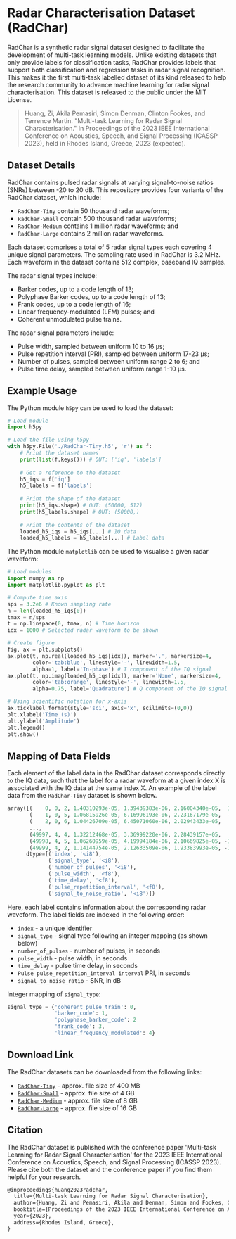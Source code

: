 
# Radar Characterisation Dataset (RadChar)

RadChar is a synthetic radar signal dataset designed to facilitate the development of multi-task learning models. Unlike existing datasets that only provide labels for classification tasks, RadChar provides labels that support both classification and regression tasks in radar signal recognition. This makes it the first multi-task labelled dataset of its kind released to help the research community to advance machine learning for radar signal characterisation. This dataset is released to the public under the MIT License.

> Huang, Zi, Akila Pemasiri, Simon Denman, Clinton Fookes, and Terrence Martin. "Multi-task Learning for Radar Signal Characterisation." In Proceedings of the 2023 IEEE International Conference on Acoustics, Speech, and Signal Processing (ICASSP 2023), held in Rhodes Island, Greece, 2023 (expected).

## Dataset Details

RadChar contains pulsed radar signals at varying signal-to-noise ratios (SNRs) between -20 to 20 dB. This repository provides four variants of the RadChar dataset, which include:

- `RadChar-Tiny` contain 50 thousand radar waveforms;
- `RadChar-Small` contain 500 thousand radar waveforms;
- `RadChar-Medium` contains 1 million radar waveforms; and
- `RadChar-Large` contains 2 million radar waveforms.

Each dataset comprises a total of 5 radar signal types each covering 4 unique signal parameters. The sampling rate used in RadChar is 3.2 MHz. Each waveform in the dataset contains 512 complex, baseband IQ samples.

The radar signal types include: 
- Barker codes, up to a code length of 13;
- Polyphase Barker codes, up to a code length of 13;
- Frank codes, up to a code length of 16;
- Linear frequency-modulated (LFM) pulses; and 
- Coherent unmodulated pulse trains. 

The radar signal parameters include:
- Pulse width, sampled between uniform 10 to 16 µs;
- Pulse repetition interval (PRI), sampled between uniform 17-23 µs;
- Number of pulses, sampled between uniform range 2 to 6; and 
- Pulse time delay, sampled between uniform range 1-10 µs.

## Example Usage

The Python module `h5py` can be used to load the dataset:

```python
# Load module
import h5py

# Load the file using h5py
with h5py.File('./RadChar-Tiny.h5', 'r') as f:
    # Print the dataset names
    print(list(f.keys())) # OUT: ['iq', 'labels']
    
    # Get a reference to the dataset
    h5_iqs = f['iq'] 
    h5_labels = f['labels'] 
    
    # Print the shape of the dataset
    print(h5_iqs.shape) # OUT: (50000, 512)
    print(h5_labels.shape) # OUT: (50000,)
    
    # Print the contents of the dataset
    loaded_h5_iqs = h5_iqs[...] # IQ data
    loaded_h5_labels = h5_labels[...] # Label data
```

The Python module `matplotlib` can be used to visualise a given radar waveform:

```python
# Load modules
import numpy as np
import matplotlib.pyplot as plt

# Compute time axis
sps = 3.2e6 # Known sampling rate
n = len(loaded_h5_iqs[0])
tmax = n/sps
t = np.linspace(0, tmax, n) # Time horizon
idx = 1000 # Selected radar waveform to be shown 

# Create figure
fig, ax = plt.subplots()
ax.plot(t, np.real(loaded_h5_iqs[idx]), marker='.', markersize=4, 
        color='tab:blue', linestyle='-', linewidth=1.5, 
        alpha=1, label='In-phase') # I component of the IQ signal
ax.plot(t, np.imag(loaded_h5_iqs[idx]), marker='None', markersize=4, 
        color='tab:orange', linestyle='-', linewidth=1.5, 
        alpha=0.75, label='Quadrature') # Q component of the IQ signal

# Using scientific notation for x-axis
ax.ticklabel_format(style='sci', axis='x', scilimits=(0,0))
plt.xlabel('Time (s)')
plt.ylabel('Amplitude')
plt.legend()
plt.show()
```

## Mapping of Data Fields

Each element of the label data in the RadChar dataset corresponds directly to the IQ data, such that the label for a radar waveform at a given index X is associated with the IQ data at the same index X. An example of the label data from the `RadChar-Tiny` dataset is shown below.

```python
array([(    0, 0, 2, 1.40310293e-05, 1.39439383e-06, 2.16004340e-05,  13),
       (    1, 0, 5, 1.06815926e-05, 6.16996193e-06, 2.23167179e-05,  -6),
       (    2, 0, 6, 1.04426709e-05, 6.45071060e-06, 2.02943433e-05,   4),
       ...,
       (49997, 4, 4, 1.32212468e-05, 3.36999220e-06, 2.28439157e-05,   3),
       (49998, 4, 5, 1.06260959e-05, 4.19994184e-06, 2.10669825e-05, -10),
       (49999, 4, 2, 1.14144754e-05, 2.12633509e-06, 1.93383993e-05, -14)],
      dtype=[('index', '<i8'), 
             ('signal_type', '<i8'), 
             ('number_of_pulses', '<i8'), 
             ('pulse_width', '<f8'), 
             ('time_delay', '<f8'), 
             ('pulse_repetition_interval', '<f8'), 
             ('signal_to_noise_ratio', '<i8')])
```

Here, each label contains information about the corresponding radar waveform. The label fields are indexed in the following order:

- `index` - a unique identifier
- `signal_type` - signal type following an integer mapping (as shown below) 
- `number_of_pulses` - number of pulses, in seconds
- `pulse_width` - pulse width, in seconds
- `time_delay` - pulse time delay, in seconds
- `Pulse pulse_repetition_interval interval` PRI, in seconds
- `signal_to_noise_ratio` - SNR, in dB

Integer mapping of `signal_type`:

```python
signal_type = {'coherent_pulse_train': 0, 
               'barker_code': 1, 
               'polyphase_barker_code': 2
               'frank_code': 3, 
               'linear_frequency_modulated': 4}
```

## Download Link

The RadChar datasets can be downloaded from the following links:

- [`RadChar-Tiny`](https://cloudstor.aarnet.edu.au/) - approx. file size of 400 MB
- [`RadChar-Small`](https://cloudstor.aarnet.edu.au/) - approx. file size of 4 GB
- [`RadChar-Medium`](https://cloudstor.aarnet.edu.au/) - approx. file size of 8 GB
- [`RadChar-Large`](https://cloudstor.aarnet.edu.au/) - approx. file size of 16 GB

## Citation

The RadChar dataset is published with the conference paper 'Multi-task Learning for Radar Signal Characterisation' for the 2023 IEEE International Conference on Acoustics, Speech, and Signal Processing (ICASSP 2023). Please cite both the dataset and the conference paper if you find them helpful for your research.

```latex
@inproceedings{huang2023radchar,
  title={Multi-task Learning for Radar Signal Characterisation},
  author={Huang, Zi and Pemasiri, Akila and Denman, Simon and Fookes, Clinton and Martin, Terrence},
  booktitle={Proceedings of the 2023 IEEE International Conference on Acoustics, Speech, and Signal Processing (ICASSP 2023)},
  year={2023},
  address={Rhodes Island, Greece},
}
```
